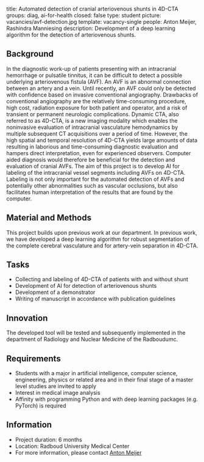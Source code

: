 title: Automated detection of cranial arteriovenous shunts in 4D-CTA
groups: diag, ai-for-health
closed: false
type: student
picture: vacancies/avf-detection.jpg
template: vacancy-single
people: Anton Meijer, Rashindra Manniesing
description: Development of a deep learning algorithm for the detection of arteriovenous shunts.

## Background
In the diagnostic work-up of patients presenting with an intracranial hemorrhage or pulsatile tinnitus, it can be difficult to detect a possible underlying arteriovenous fistula (AVF). An AVF is an abnormal connection between an artery and a vein. Until recently, an AVF could only be detected with confidence based on invasive conventional angiography. Drawbacks of conventional angiography are the relatively time-consuming procedure, high cost, radiation exposure for both patient and operator, and a risk of transient or permanent neurologic complications. Dynamic CTA, also referred to as 4D-CTA, is a new imaging modality which enables the noninvasive evaluation of intracranial vasculature hemodynamics by multiple subsequent CT acquisitions over a period of time. However, the high spatial and temporal resolution of 4D-CTA yields large amounts of data resulting in laborious and time-consuming diagnostic evaluation and hampers direct interpretation, even for experienced observers. Computer aided diagnosis would therefore be beneficial for the detection and evaluation of cranial AVFs. The aim of this project is to develop AI for labeling of the intracranial vessel segments including AVFs on 4D-CTA. Labeling is not only important for the automated detection of AVFs and potentially other abnormalities such as vascular occlusions, but also facilitates human interpretation of the results that are found by the computer.

## Material and Methods
This project builds upon previous work at our department. In previous work, we have developed a deep learning algorithm for robust segmentation of the complete cerebral vasculature and for artery-vein separation in 4D-CTA. 

## Tasks
- Collecting and labeling of 4D-CTA of patients with and without shunt
- Development of AI for detection of arteriovenous shunts
- Development of a demonstrator 
- Writing of manuscript in accordance with publication guidelines

## Innovation
The developed tool will be tested and subsequently implemented in the department of Radiology and Nuclear Medicine of the Radboudumc.

## Requirements
- Students with a major in artificial intelligence, computer science, engineering, physics or related area and in their final stage of a master level studies are invited to apply
- Interest in medical image analysis
- Affinity with programming Python and with deep learning packages (e.g. PyTorch) is required

## Information
-	Project duration: 6 months
-	Location: Radboud University Medical Center
-	For more information, please contact [Anton Meijer]( http://radboudimaging.nl/index.php/Person?name=Anton_Meijer)
